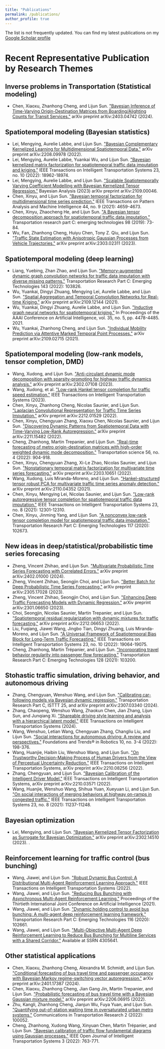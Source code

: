 ```yaml
---
title: "Publications"
permalink: /publications/
author_profile: true
---
```


<!-- {% if author.googlescholar %}
  You can also find my articles on <u><a href="{{author.googlescholar}}">my Google Scholar profile</a>.</u>
{% endif %}

{% include base_path %}

{% for post in site.publications reversed %}
  {% include archive-single.html %}
{% endfor %} -->

The list is not frequently updated. You can find my latest publications on my [Google Scholar profile](https://scholar.google.com.hk/citations?view_op=list_works&hl=en&user=t3icTAIAAAAJ)



Recent Representative Publication by Research Themes
=====



Inverse problems in Transportation (Statistical modeling)
-----
* Chen, Xiaoxu, Zhanhong Cheng, and Lijun Sun. ["Bayesian Inference of Time-Varying Origin-Destination Matrices from Boarding/Alighting Counts for Transit Services."](https://arxiv.org/abs/2403.04742) arXiv preprint arXiv:2403.04742 (2024).

Spatiotemporal modeling (Bayesian statistics)
-----
* Lei, Mengying, Aurelie Labbe, and Lijun Sun. ["Bayesian Complementary Kernelized Learning for Multidimensional Spatiotemporal Data."](https://arxiv.org/abs/2208.09978) arXiv preprint arXiv:2208.09978 (2022).
* Lei, Mengying, Aurelie Labbe, Yuankai Wu, and Lijun Sun. ["Bayesian kernelized matrix factorization for spatiotemporal traffic data imputation and kriging."](https://ieeexplore.ieee.org/abstract/document/9745749) IEEE Transactions on Intelligent Transportation Systems 23, no. 10 (2022): 18962-18974.
* Lei, Mengying, Aurelie Labbe, and Lijun Sun. ["Scalable Spatiotemporally Varying Coefficient Modelling with Bayesian Kernelized Tensor Regression."](https://arxiv.org/abs/2109.00046) Bayesian Analysis (2023) arXiv preprint arXiv:2109.00046.
* Chen, Xinyu, and Lijun Sun. ["Bayesian temporal factorization for multidimensional time series prediction."](https://ieeexplore.ieee.org/abstract/document/9380704) IEEE Transactions on Pattern Analysis and Machine Intelligence 44, no. 9 (2021): 4659-4673.
* Chen, Xinyu, Zhaocheng He, and Lijun Sun. ["A Bayesian tensor decomposition approach for spatiotemporal traffic data imputation."](https://www.sciencedirect.com/science/article/pii/S0968090X1830799X) Transportation research part C: emerging technologies 98 (2019): 73-84.
* Wu, Fan, Zhanhong Cheng, Huiyu Chen, Tony Z. Qiu, and Lijun Sun. ["Traffic State Estimation with Anisotropic Gaussian Processes from Vehicle Trajectories."](https://arxiv.org/abs/2303.02311) arXiv preprint arXiv:2303.02311 (2023).


Spatiotemporal modeling (deep learning)
-----
* Liang, Yuebing, Zhan Zhao, and Lijun Sun. ["Memory-augmented dynamic graph convolution networks for traffic data imputation with diverse missing patterns."](https://www.sciencedirect.com/science/article/pii/S0968090X22002479) Transportation Research Part C: Emerging Technologies 143 (2022): 103826.
* Wu, Yuankai, Dingyi Zhuang, Mengying Lei, Aurelie Labbe, and Lijun Sun. ["Spatial Aggregation and Temporal Convolution Networks for Real-time Kriging."](https://arxiv.org/abs/2109.12144) arXiv preprint arXiv:2109.12144 (2021).
* Wu, Yuankai, Dingyi Zhuang, Aurelie Labbe, and Lijun Sun. ["Inductive graph neural networks for spatiotemporal kriging."](https://ojs.aaai.org/index.php/AAAI/article/view/16575) In Proceedings of the AAAI Conference on Artificial Intelligence, vol. 35, no. 5, pp. 4478-4485. 2021.
* Wu, Yuankai, Zhanhong Cheng, and Lijun Sun. ["Individual Mobility Prediction via Attentive Marked Temporal Point Processes."](https://arxiv.org/abs/2109.02715) arXiv preprint arXiv:2109.02715 (2021).

Spatiotemporal modeling (low-rank models, tensor completion, DMD)
-----
* Wang, Xudong, and Lijun Sun. ["Anti-circulant dynamic mode decomposition with sparsity-promoting for highway traffic dynamics analysis."](https://arxiv.org/abs/2302.07108) arXiv preprint arXiv:2302.07108 (2023).
* Wang, Xudong, et al. ["Low-rank Hankel tensor completion for traffic speed estimation."](https://ieeexplore.ieee.org/abstract/document/10058108) IEEE Transactions on Intelligent Transportation Systems (2023).
* Chen, Xinyu, Zhanhong Cheng, Nicolas Saunier, and Lijun Sun. ["Laplacian Convolutional Representation for Traffic Time Series Imputation."](https://arxiv.org/abs/2212.01529) arXiv preprint arXiv:2212.01529 (2022).
* Chen, Xinyu, Chengyuan Zhang, Xiaoxu Chen, Nicolas Saunier, and Lijun Sun. ["Discovering Dynamic Patterns from Spatiotemporal Data with Time-Varying Low-Rank Autoregression."](https://arxiv.org/abs/2211.15482) arXiv preprint arXiv:2211.15482 (2022).
* Cheng, Zhanhong, Martin Trepanier, and Lijun Sun. ["Real-time forecasting of metro origin-destination matrices with high-order weighted dynamic mode decomposition."](https://pubsonline.informs.org/doi/abs/10.1287/trsc.2022.1128) Transportation science 56, no. 4 (2022): 904-918.
* Chen, Xinyu, Chengyuan Zhang, Xi-Le Zhao, Nicolas Saunier, and Lijun Sun. ["Nonstationary temporal matrix factorization for multivariate time series forecasting."](https://arxiv.org/abs/2203.10651) arXiv preprint arXiv:2203.10651 (2022).
* Wang, Xudong, Luis Miranda-Moreno, and Lijun Sun. ["Hankel-structured tensor robust PCA for multivariate traffic time series anomaly detection."](https://arxiv.org/abs/2110.04352) arXiv preprint arXiv:2110.04352 (2021).
* Chen, Xinyu, Mengying Lei, Nicolas Saunier, and Lijun Sun. ["Low-rank autoregressive tensor completion for spatiotemporal traffic data imputation."](https://ieeexplore.ieee.org/abstract/document/9548664) IEEE Transactions on Intelligent Transportation Systems 23, no. 8 (2021): 12301-12310.
* Chen, Xinyu, Jinming Yang, and Lijun Sun. ["A nonconvex low-rank tensor completion model for spatiotemporal traffic data imputation."](https://www.sciencedirect.com/science/article/pii/S0968090X2030588X) Transportation Research Part C: Emerging Technologies 117 (2020): 102673.



New ideas in deep/statistical/probabilistic time series forecasing
-----
* Zheng, Vincent Zhihao, and Lijun Sun. ["Multivariate Probabilistic Time Series Forecasting with Correlated Errors."](https://arxiv.org/abs/2402.01000) arXiv preprint arXiv:2402.01000 (2024).
* Zheng, Vincent Zhihao, Seongjin Choi, and Lijun Sun. ["Better Batch for Deep Probabilistic Time Series Forecasting."](https://arxiv.org/abs/2305.17028) arXiv preprint arXiv:2305.17028 (2023).
* Zheng, Vincent Zhihao, Seongjin Choi, and Lijun Sun. ["Enhancing Deep Traffic Forecasting Models with Dynamic Regression."](https://arxiv.org/abs/2301.06650) arXiv preprint arXiv:2301.06650 (2023).
* Choi, Seongjin, Nicolas Saunier, Martin Trepanier, and Lijun Sun. ["Spatiotemporal residual regularization with dynamic mixtures for traffic forecasting."](https://arxiv.org/abs/2212.06653) arXiv preprint arXiv:2212.06653 (2022).
* Liu, Fuqiang, Jiawei Wang, Jingbo Tian, Dingyi Zhuang, Luis Miranda-Moreno, and Lijun Sun. ["A Universal Framework of Spatiotemporal Bias Block for Long-Term Traffic Forecasting."](https://ieeexplore.ieee.org/abstract/document/9737430) IEEE Transactions on Intelligent Transportation Systems 23, no. 10 (2022): 19064-19075.
* Cheng, Zhanhong, Martin Trépanier, and Lijun Sun. ["Incorporating travel behavior regularity into passenger flow forecasting."](https://www.sciencedirect.com/science/article/pii/S0968090X21002151) Transportation Research Part C: Emerging Technologies 128 (2021): 103200. 

Stohastic traffic simulation, driving behavior, and autonomous driving
-----
* Zhang, Chengyuan, Wenshuo Wang, and Lijun Sun. ["Calibrating car-following models via Bayesian dynamic regression."](https://arxiv.org/abs/2307.03340) Transportation Research Part C, ISTTT 25, and arXiv preprint arXiv:2307.03340 (2024).
* Zhang, Chaopeng, Wenshuo Wang, Zhaokun Chen, Jian Zhang, Lijun Sun, and Junqiang Xi. ["Shareable driving style learning and analysis with a hierarchical latent model."](https://ieeexplore.ieee.org/abstract/document/10478205) IEEE Transactions on Intelligent Transportation Systems (2024).
* Wang, Wenshuo, Letian Wang, Chengyuan Zhang, Changliu Liu, and Lijun Sun. ["Social interactions for autonomous driving: A review and perspectives."](https://www.nowpublishers.com/article/Details/ROB-078) Foundations and Trends® in Robotics 10, no. 3-4 (2022): 198-376.
* Wang, Huanjie, Haibin Liu, Wenshuo Wang, and Lijun Sun. ["On Trustworthy Decision-Making Process of Human Drivers from the View of Perceptual Uncertainty Reduction."](https://arxiv.org/abs/2210.08256) IEEE Transactions on Intelligent Transportation Systems, arXiv preprint arXiv:2210.08256 (2022).
* Zhang, Chengyuan, and Lijun Sun. ["Bayesian Calibration of the Intelligent Driver Model."](https://arxiv.org/abs/2210.03571) IEEE Transactions on Intelligent Transportation Systems, arXiv preprint arXiv:2210.03571 (2022).
* Wang, Huanjie, Wenshuo Wang, Shihua Yuan, Xueyuan Li, and Lijun Sun. ["On social interactions of merging behaviors at highway on-ramps in congested traffic."](https://ieeexplore.ieee.org/abstract/document/9511791) IEEE Transactions on Intelligent Transportation Systems 23, no. 8 (2021): 11237-11248.




Bayesian optimization
----
* Lei, Mengying, and Lijun Sun. ["Bayesian Kernelized Tensor Factorization as Surrogate for Bayesian Optimization."](https://arxiv.org/abs/2302.14510) arXiv preprint arXiv:2302.14510 (2023). .

Reinforcement learning for traffic control (bus bunching)
-----
* Wang, Jiawei, and Lijun Sun. ["Robust Dynamic Bus Control: A Distributional Multi-Agent Reinforcement Learning Approach."](https://ieeexplore.ieee.org/abstract/document/9994636) IEEE Transactions on Intelligent Transportation Systems (2022).
* Wang, Jiawei, and Lijun Sun. ["Reducing Bus Bunching with Asynchronous Multi-Agent Reinforcement Learning."](https://www.ijcai.org/proceedings/2021/60) Proceedings of the Thirtieth International Joint Conference on Artificial Intelligence (2021).
* Wang, Jiawei, and Lijun Sun. ["Dynamic holding control to avoid bus bunching: A multi-agent deep reinforcement learning framework."](https://www.sciencedirect.com/science/article/pii/S0968090X20305763) Transportation Research Part C: Emerging Technologies 116 (2020): 102661.
* Wang, Jiawei, and Lijun Sun. ["Multi-Objective Multi-Agent Deep Reinforcement Learning to Reduce Bus Bunching for Multiline Services with a Shared Corridor."](https://papers.ssrn.com/sol3/papers.cfm?abstract_id=4305641) Available at SSRN 4305641.

Other statistical applications
----
* Chen, Xiaoxu, Zhanhong Cheng, Alexandra M. Schmidt, and Lijun Sun. ["Conditional forecasting of bus travel time and passenger occupancy with Bayesian Markov regime-switching vector autoregression."](https://arxiv.org/abs/2401.17387) arXiv preprint arXiv:2401.17387 (2024).
* Chen, Xiaoxu, Zhanhong Cheng, Jian Gang Jin, Martin Trepanier, and Lijun Sun. ["Probabilistic forecasting of bus travel time with a Bayesian Gaussian mixture model."](https://arxiv.org/abs/2206.06915) arXiv preprint arXiv:2206.06915 (2022).
* Zhu, Kangli, Zhanhong Cheng, Jianjun Wu, Fuya Yuan, and Lijun Sun. ["Quantifying out-of-station waiting time in oversaturated urban metro systems."](https://www.sciencedirect.com/science/article/pii/S2772424722000026) Communications in Transportation Research 2 (2022): 100052.
* Cheng, Zhanhong, Xudong Wang, Xinyuan Chen, Martin Trépanier, and Lijun Sun. ["Bayesian calibration of traffic flow fundamental diagrams using Gaussian processes."](https://ieeexplore.ieee.org/abstract/document/9943806) IEEE Open Journal of Intelligent Transportation Systems 3 (2022): 763-771.
